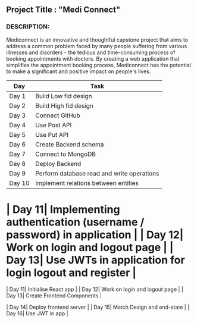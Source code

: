 ## Project Title : "Medi Connect"

### DESCRIPTION:

Mediconnect is an innovative and thoughtful capstone project that aims to address a common problem faced by many people suffering from various illnesses and disorders - the tedious and time-consuming process of booking appointments with doctors. By creating a web application that simplifies the appointment booking process, Mediconnect has the potential to make a significant and positive impact on people's lives.


| Day   | Task                               |
|-------|------------------------------------|
| Day 1 | Build Low fid design               |
| Day 2 | Build High fid design              |
| Day 3 | Connect GitHub                     |
| Day 4 | Use Post API                       |
| Day 5 | Use Put API                        |
| Day 6 | Create Backend schema              |
| Day 7 | Connect to MongoDB                 |
| Day 8 | Deploy Backend                     |
| Day 9 | Perform database read and write operations|
| Day 10| Implement relations between entities|

| Day 11| Implementing authentication (username / password) in application
             |
| Day 12| Work on login and logout page   |
| Day 13| Use JWTs in application for login logout and register    |
=======
| Day 11| Initialise React app               |
| Day 12| Work on login and logout page      |
| Day 13| Create Frontend Components         |

| Day 14| Deploy frontend server             |
| Day 15| Match Design and end-state         |
| Day 16| Use JWT in app                     |


